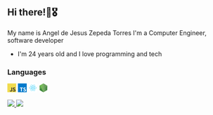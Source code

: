 ## Hi there!🚀🎖
My name is Angel de Jesus Zepeda Torres
I'm a Computer Engineer, software developer

- I'm 24 years old and I love programming and tech

### Languages

<code><img height="20" src="https://raw.githubusercontent.com/github/explore/80688e429a7d4ef2fca1e82350fe8e3517d3494d/topics/javascript/javascript.png"></code>
<code><img height="20" src="https://raw.githubusercontent.com/github/explore/80688e429a7d4ef2fca1e82350fe8e3517d3494d/topics/typescript/typescript.png"></code>
<code><img height="20" src="https://raw.githubusercontent.com/github/explore/80688e429a7d4ef2fca1e82350fe8e3517d3494d/topics/react/react.png"></code>
<code><img height="20" src="https://raw.githubusercontent.com/github/explore/80688e429a7d4ef2fca1e82350fe8e3517d3494d/topics/nodejs/nodejs.png"></code>  



<a href="https://github.com/angel-zepeda">
  <img height="160em" src="https://github-readme-stats.vercel.app/api?username=angel-zepeda&show_icons=true&include_all_commits=true&custom_title=GitHub+Stats&theme=vue">
  <img height="160em" src="https://github-readme-stats.vercel.app/api/top-langs/?username=angel-zepeda&layout=compact&theme=vue">
</a>

<!-- 
[![Angel's GitHub stats](https://github-readme-stats.vercel.app/api?username=angel-zepeda&count_private=true&show_icons=true&include_all_commits=true&layout=compact&include_all_prs=true)](https://github.com/anuraghazra/github-readme-stats)
[![Top Langs](https://github-readme-stats.vercel.app/api/top-langs/?username=angel-zepeda&langs_count=8&layout=compact)](https://github.com/angel-zepeda) -->

<!-- ![alt typescript](https://www.vectorlogo.zone/logos/typescriptlang/typescriptlang-icon.svg)
![alt expressJS](https://www.vectorlogo.zone/logos/expressjs/expressjs-ar21.svg)
![alt mongodb](https://www.vectorlogo.zone/logos/mongodb/mongodb-ar21.svg)
![alt nodeJS](https://www.vectorlogo.zone/logos/nodejs/nodejs-icon.svg)
![alt reactJS](https://www.vectorlogo.zone/logos/reactjs/reactjs-ar21.svg) -->
